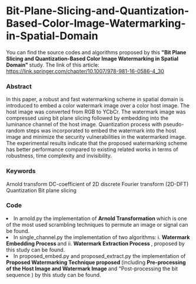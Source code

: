 # Bit-Plane-Slicing-and-Quantization-Based-Color-Image-Watermarking-in-Spatial-Domain
You can find the source codes and algorithms proposed by this <b> "Bit Plane Slicing and Quantization-Based Color Image Watermarking in Spatial Domain" </b> study. The link of this article: https://link.springer.com/chapter/10.1007/978-981-16-0586-4_30

<b> <h3> Abstract </h3> </b>
In this paper, a robust and fast watermarking scheme in spatial domain is introduced to embed a color watermark image over a color host image. The host image was converted from RGB to YCbCr. The watermark image was compressed using bit plane slicing followed by embedding into the luminance channel of the host image. Quantization process with pseudo-random steps was incorporated to embed the watermark into the host image and minimize the security vulnerabilities in the watermarked image. The experimental results indicate that the proposed watermarking scheme has better performance compared to existing related works in terms of robustness, time complexity and invisibility.

<b> <h3> Keywords </h3> </b>
Arnold transform DC-coefficient of 2D discrete Fourier transform (2D-DFT) Quantization Bit plane slicing 

<b> <h3> Code </h3> </b>
<li> In arnold.py the implementation of <b> Arnold Transformation </b> which is one of the most used scrambling techniques to permute an image or signal can be found.
<li> In single_channel.py the implementation of two algorithms: 
  i. <b> Watermark Embedding Process </b> and ii. <b> Watermark Extraction Process </b>, proposed by this study can be found.
<li> In proposed_embed.py and proposed_extract.py the implementation of <b> Proposed Watermarking Technique proposed </b> (including <b> Pre-processing of the Host Image and Watermark Image </b> and "Post-processing the bit sequence </b>) by this study can be found.
